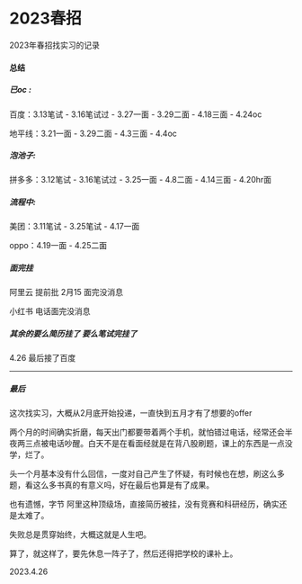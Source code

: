 # 2023春招
2023年春招找实习的记录

#### 总结

##### 已oc :

百度：3.13笔试 - 3.16笔试过 - 3.27一面 - 3.29二面 - 4.18三面 - 4.24oc

地平线：3.21一面 - 3.29二面 - 4.3三面 - 4.4oc

##### 泡池子: 

拼多多：3.12笔试 - 3.16笔试过 - 3.25一面 - 4.8二面 - 4.14三面 - 4.20hr面

##### 流程中:

美团：3.11笔试 - 3.25笔试 - 4.17一面

oppo：4.19一面 - 4.25二面

##### 面完挂

阿里云 提前批 2月15 面完没消息

小红书 电话面完没消息

##### 其余的要么简历挂了 要么笔试完挂了

4.26 最后接了百度

----

##### 最后

这次找实习，大概从2月底开始投递，一直快到五月才有了想要的offer

两个月的时间确实折磨，每天出门都要带着两个手机，就怕错过电话，经常还会半夜两三点被电话吵醒。白天不是在看面经就是在背八股刷题，课上的东西是一点没学，烂了。

头一个月基本没有什么回信，一度对自己产生了怀疑，有时候也在想，刷这么多题，看这么多书真的有意义吗，好在最后也算是有了成果。

也有遗憾，字节 阿里这种顶级场，直接简历被挂，没有竞赛和科研经历，确实还是太难了。

失败总是贯穿始终，大概这就是人生吧。

算了，就这样了，要先休息一阵子了，然后还得把学校的课补上。

2023.4.26



